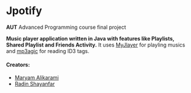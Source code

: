 # Jpotify
**AUT** Advanced Programming course final project

**Music player application written in Java with features like Playlists, Shared Playlist and Friends Activity.**
It uses [MyJlayer](https://github.com/radinshayanfar/MyJlayer "MyJlayer") for playling musics and [mp3agic](https://github.com/mpatric/mp3agic "mp3agic")  for reading ID3 tags.

#### Creators:
- [Maryam Alikarami](https://github.com/malikarami "Maryam Alikarami")
- [Radin Shayanfar](https://github.com/radinshayanfar "Radin Shayanfar")
